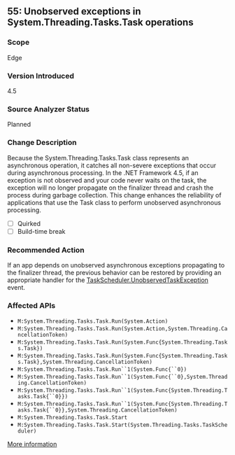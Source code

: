 ## 55: Unobserved exceptions in System.Threading.Tasks.Task operations

### Scope
Edge

### Version Introduced
4.5

### Source Analyzer Status
Planned

### Change Description
Because the System.Threading.Tasks.Task class represents an asynchronous operation, it catches all non-severe exceptions that occur during asynchronous processing. In the .NET Framework 4.5, if an exception is not observed and your code never waits on the task, the exception will no longer propagate on the finalizer thread and crash the process during garbage collection. This change enhances the reliability of applications that use the Task class to perform unobserved asynchronous processing.

- [ ] Quirked
- [ ] Build-time break

### Recommended Action
If an app depends on unobserved asynchronous exceptions propagating to the finalizer thread, the previous behavior can be restored by providing an appropriate handler for the [TaskScheduler.UnobservedTaskException](https://msdn.microsoft.com/en-us/library/system.threading.tasks.taskscheduler.unobservedtaskexception(v=vs.110).aspx) event.

### Affected APIs
* `M:System.Threading.Tasks.Task.Run(System.Action)`
* `M:System.Threading.Tasks.Task.Run(System.Action,System.Threading.CancellationToken)`
* `M:System.Threading.Tasks.Task.Run(System.Func{System.Threading.Tasks.Task})`
* `M:System.Threading.Tasks.Task.Run(System.Func{System.Threading.Tasks.Task},System.Threading.CancellationToken)`
* ```M:System.Threading.Tasks.Task.Run``1(System.Func{``0})```
* ```M:System.Threading.Tasks.Task.Run``1(System.Func{``0},System.Threading.CancellationToken)```
* ```M:System.Threading.Tasks.Task.Run``1(System.Func{System.Threading.Tasks.Task{``0}})```
* ```M:System.Threading.Tasks.Task.Run``1(System.Func{System.Threading.Tasks.Task{``0}},System.Threading.CancellationToken)```
* `M:System.Threading.Tasks.Task.Start`
* `M:System.Threading.Tasks.Task.Start(System.Threading.Tasks.TaskScheduler)`

[More information](https://msdn.microsoft.com/en-us/library/hh367887(v=vs.110).aspx#core)

